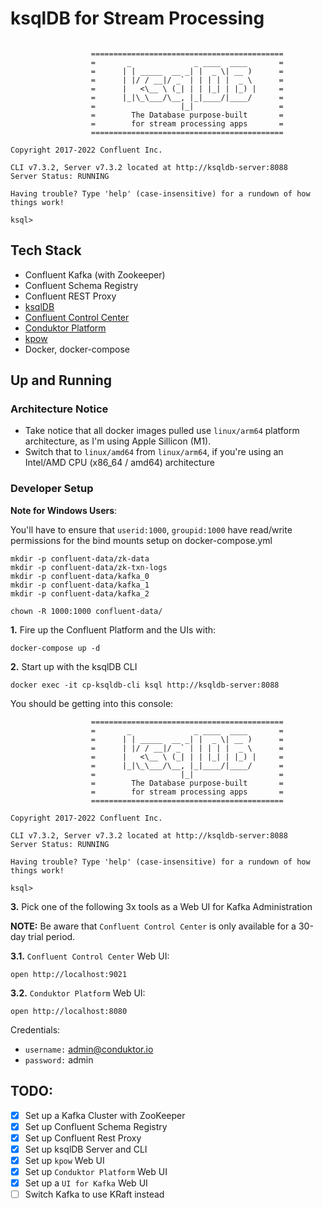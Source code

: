# ksqlDB for Stream Processing

```

                  ===========================================
                  =       _              _ ____  ____       =
                  =      | | _____  __ _| |  _ \| __ )      =
                  =      | |/ / __|/ _` | | | | |  _ \      =
                  =      |   <\__ \ (_| | | |_| | |_) |     =
                  =      |_|\_\___/\__, |_|____/|____/      =
                  =                   |_|                   =
                  =        The Database purpose-built       =
                  =        for stream processing apps       =
                  ===========================================

Copyright 2017-2022 Confluent Inc.

CLI v7.3.2, Server v7.3.2 located at http://ksqldb-server:8088
Server Status: RUNNING

Having trouble? Type 'help' (case-insensitive) for a rundown of how things work!

ksql>
```

## Tech Stack
- Confluent Kafka (with Zookeeper)
- Confluent Schema Registry
- Confluent REST Proxy
- [ksqlDB](https://ksqldb.io/)
- [Confluent Control Center](https://docs.confluent.io/platform/current/control-center/overview.html)
- [Conduktor Platform](https://www.conduktor.io/explorer/)
- [kpow](https://docs.kpow.io/ce/)
- Docker, docker-compose


## Up and Running

### Architecture Notice
- Take notice that all docker images pulled use `linux/arm64` platform architecture, as I'm using Apple Sillicon (M1).
- Switch that to `linux/amd64` from `linux/arm64`, if you're using an Intel/AMD CPU (x86_64 / amd64) architecture


### Developer Setup

**Note for Windows Users**:

You'll have to ensure that `userid:1000`, `groupid:1000` have read/write permissions for the bind mounts setup on docker-compose.yml
```shell
mkdir -p confluent-data/zk-data
mkdir -p confluent-data/zk-txn-logs
mkdir -p confluent-data/kafka_0
mkdir -p confluent-data/kafka_1
mkdir -p confluent-data/kafka_2
```

```shell
chown -R 1000:1000 confluent-data/
```


**1.** Fire up the Confluent Platform and the UIs with:
```
docker-compose up -d
```

**2.** Start up with the ksqlDB CLI
```
docker exec -it cp-ksqldb-cli ksql http://ksqldb-server:8088
```

You should be getting into this console:
```
                  ===========================================
                  =       _              _ ____  ____       =
                  =      | | _____  __ _| |  _ \| __ )      =
                  =      | |/ / __|/ _` | | | | |  _ \      =
                  =      |   <\__ \ (_| | | |_| | |_) |     =
                  =      |_|\_\___/\__, |_|____/|____/      =
                  =                   |_|                   =
                  =        The Database purpose-built       =
                  =        for stream processing apps       =
                  ===========================================

Copyright 2017-2022 Confluent Inc.

CLI v7.3.2, Server v7.3.2 located at http://ksqldb-server:8088
Server Status: RUNNING

Having trouble? Type 'help' (case-insensitive) for a rundown of how things work!

ksql>
```

**3.** Pick one of the following 3x tools as a Web UI for Kafka Administration

**NOTE:** Be aware that `Confluent Control Center` is only available for a 30-day trial period.

**3.1.** `Confluent Control Center` Web UI:
```shell
open http://localhost:9021
```

**3.2.** `Conduktor Platform` Web UI:
```shell
open http://localhost:8080
```

Credentials:
- `username:` admin@conduktor.io
- `password:` admin


## TODO:
- [x] Set up a Kafka Cluster with ZooKeeper
- [x] Set up Confluent Schema Registry
- [x] Set up Confluent Rest Proxy
- [x] Set up ksqlDB Server and CLI
- [x] Set up `kpow` Web UI
- [x] Set up `Conduktor Platform` Web UI
- [x] Set up a `UI for Kafka` Web UI
- [ ] Switch Kafka to use KRaft instead
